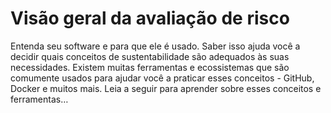 # Visão geral da avaliação de risco

Entenda seu software e para que ele é usado. Saber isso ajuda você a decidir quais conceitos de sustentabilidade são adequados às suas necessidades. Existem muitas ferramentas e ecossistemas que são comumente usados para ajudar você a praticar esses conceitos - GitHub, Docker e muitos mais. Leia a seguir para aprender sobre esses conceitos e ferramentas…
